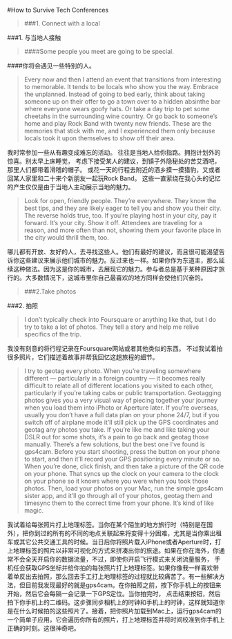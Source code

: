 #How to Survive Tech Conferences

>###1.	Connect with a local

###1. 与当地人接触
>####Some people you meet are going to be special.

####你将会遇见一些特别的人。

>Every now and then I attend an event that transitions from interesting to memorable. It tends to be locals who show you the way. Embrace the unplanned. Instead of going to bed early, think about taking someone up on their offer to go a town over to a hidden absinthe bar where everyone wears goofy hats. Or take a day trip to pet some cheetahs in the surrounding wine country. Or go back to someone’s home and play Rock Band with twenty new friends. These are the memories that stick with me, and I experienced them only because locals took it upon themselves to show off their area.

我时常参加一些从有趣变成难忘的活动。 往往是当地人给你指路。拥抱计划外的惊喜。别太早上床睡觉， 考虑下接受某人的建议，到镇子外隐秘处的苦艾酒吧，那里人们都带着滑稽的帽子。 或花一天的行程去附近的酒乡摸一摸猎豹，又或者回某人家里和二十来个新朋友一起玩Rock Band。 这些一直萦绕在我心头的记忆的产生仅仅是由于当地人主动展示当地的魅力。

>Look for open, friendly people. They’re everywhere. They know the best tips, and they are likely eager to tell you and show you their city.
The reverse holds true, too. If you’re playing host in your city, pay it forward. It’s your city. Show it off. Attendees are traveling for a reason, and more often than not, showing them your favorite place in the city would thrill them, too.

哪儿都有开放、友好的人，去寻找这些人。他们有最好的建议，而且很可能渴望告诉你这些建议来展示他们城市的魅力。反过来也一样。如果你作为东道主，那么延续这种做法。因为这是你的城市，去展现它的魅力。参与者总是基于某种原因才旅行的。大多数情况下，这城市里你自己最喜欢的地方同样会使他们兴奋的。

>###2.Take photos

###2. 拍照

>I don’t typically check into Foursquare or anything like that, but I do try to take a lot of photos. They tell a story and help me relive specifics of the trip.

我没有刻意的将行程记录在Foursquare网站或者其他类似的东西。 不过我试着拍很多照片，它们描述着故事并帮我回忆这趟旅程的细节。

>I try to geotag every photo. When you’re traveling somewhere different — particularly in a foreign country — it becomes really difficult to relate all of different locations you visited to each other, particularly if you’re taking cabs or public transportation. Geotagging photos gives you a very visual way of piecing together your journey when you load them into iPhoto or Aperture later.
If you’re overseas, usually you don’t have a full data plan on your phone 24/7, but if you switch off of airplane mode it’ll still pick up the GPS coordinates and geotag any photos you take.
If you’re like me and like taking your DSLR out for some shots, it’s a pain to go back and geotag those manually. There’s a few solutions, but the best one I’ve found is gps4cam. Before you start shooting, press the button on your phone to start, and then it’ll record your GPS positioning every minute or so. When you’re done, click finish, and then take a picture of the QR code on your phone. That syncs up the clock on your camera to the clock on your phone so it knows where you were when you took those photos. Then, load your photos on your Mac, run the simple gps4cam sister app, and it’ll go through all of your photos, geotag them and timesync them to the correct time from your phone. It’s kind of like magic. 

我试着给每张照片打上地理标签。当你在某个陌生的地方旅行时（特别是在国外），把你到过的所有的不同的地点关联起来将变得十分困难，尤其是当你乘出租车或其它公共交通工具的时候。当日后你将照片载入iPhone或者Aperture时，打上地理标签的照片以非常可视化的方式来拼凑出你的旅途。如果在你在海外，你通常不会全天开启你的数据流量，不过，即使你开启飞行模式来关闭流量服务， 手机任会获取GPS坐标并给你拍的每张照片打上地理标签。如果你像我一样喜欢带着单反出去拍照，那么回去手工打上地理标签的过程就比较痛苦了。有一些解决方法，但目前我发现最好的就是gps4cam。在你拍照之前，按下你手机上的按钮来开始，然后它会每隔一会记录一下GPS定位。当你拍完时， 点击结束按钮，然后拍下你手机上的二维码。这步骤同步相机上的时钟和手机上的时钟，这样就知道你是在什么时候拍的这些照片了。接着，把你照片加载到Mac上，运行gps4cam的一个简单子应用，它会遍历你所有的照片，打上地理标签并将时间校准到你手机上正确的时刻。这很神奇吧。

